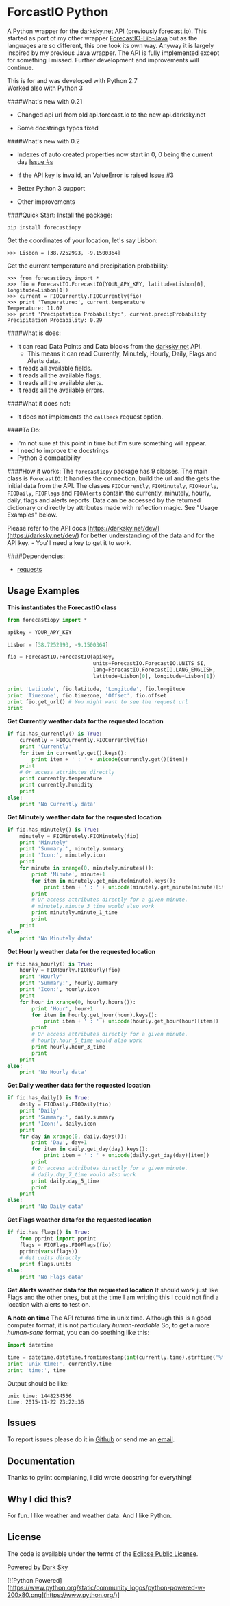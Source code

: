 ForcastIO Python
===================
A Python wrapper for the [darksky.net](https://darksky.net) API (previously forecast.io).
This started as port of my other wrapper [ForecastIO-Lib-Java](https://github.com/dvdme/forecastio-lib-java)
but as the languages are so different, this one took its own way. 
Anyway it is largely inspired by my previous Java wrapper.
The API is fully implemented except for something I missed.
Further development and improvements will continue.

This is for and was developed with Python 2.7<br>
Worked also with Python 3<br>

####What's new with 0.21

* Changed api url from old api.forecast.io to the new api.darksky.net

* Some docstrings typos fixed

####What's new with 0.2

* Indexes of auto created properties now start in 0, 0 being the current day [Issue #s](https://github.com/dvdme/forecastiopy/issues/2)

* If the API key is invalid, an ValueError is raised [Issue #3](https://github.com/dvdme/forecastiopy/issues/3)

* Better Python 3 support

* Other improvements

####Quick Start:
Install the package:
```
pip install forecastiopy
```

Get the coordinates of your location, let's say Lisbon:
```
>>> Lisbon = [38.7252993, -9.1500364]
```

Get the current temperature and precipitation probability:
```
>>> from forecastiopy import *
>>> fio = ForecastIO.ForecastIO(YOUR_APY_KEY, latitude=Lisbon[0], longitude=Lisbon[1])
>>> current = FIOCurrently.FIOCurrently(fio)
>>> print 'Temperature:', current.temperature
Temperature: 11.07
>>> print 'Precipitation Probability:', current.precipProbability
Precipitation Probability: 0.29
```

####What is does:
* It can read Data Points and Data blocks from the [darksky.net](https://darksky.net) API.
  * This means it can read Currently, Minutely, Hourly, Daily, Flags and Alerts data.
* It reads all available fields.
* It reads all the available flags.
* It reads all the available alerts. 
* It reads all the available errors. 

####What it does not:
* It does not implements the `callback` request option.

####To Do:
* I'm not sure at this point in time but I'm sure something will appear.
* I need to improve the docstrings
* Python 3 compatibility

####How it works:
The `forecastiopy` package has 9 classes.
The main class is `ForecastIO`: It handles the connection, build the url and the gets the initial data from the API.
The classes `FIOCurrently`, `FIOMinutely`, `FIOHourly`, `FIODaily`, `FIOFlags` and `FIOAlerts` 
contain the currently, minutely, hourly, daily, flags and alerts reports.
Data can be accessed by the returned dictionary or directly by attributes made with reflection magic.
See "Usage Examples" below.

Please refer to the API docs [https://darksky.net/dev/](https://darksky.net/dev/) 
for better understanding of the data and for the API key. - You'll need a key to get it to work.

####Dependencies: 
* [requests](https://pypi.python.org/pypi/requests/)


Usage Examples
--------------

**This instantiates the ForecastIO class**
```python
from forecastiopy import *

apikey = YOUR_APY_KEY

Lisbon = [38.7252993, -9.1500364]

fio = ForecastIO.ForecastIO(apikey,
                            units=ForecastIO.ForecastIO.UNITS_SI,
                            lang=ForecastIO.ForecastIO.LANG_ENGLISH,
                            latitude=Lisbon[0], longitude=Lisbon[1])
                            
print 'Latitude', fio.latitude, 'Longitude', fio.longitude
print 'Timezone', fio.timezone, 'Offset', fio.offset
print fio.get_url() # You might want to see the request url
print
```

**Get Currently weather data for the requested location**
```python
if fio.has_currently() is True:
	currently = FIOCurrently.FIOCurrently(fio)
	print 'Currently'
	for item in currently.get().keys():
		print item + ' : ' + unicode(currently.get()[item])
	print
	# Or access attributes directly
	print currently.temperature
	print currently.humidity
	print
else:
	print 'No Currently data'
```

**Get Minutely weather data for the requested location**
```python
if fio.has_minutely() is True:
	minutely = FIOMinutely.FIOMinutely(fio)
	print 'Minutely'
	print 'Summary:', minutely.summary
	print 'Icon:', minutely.icon
	print
	for minute in xrange(0, minutely.minutes()):
		print 'Minute', minute+1
		for item in minutely.get_minute(minute).keys():
			print item + ' : ' + unicode(minutely.get_minute(minute)[item])
		print
		# Or access attributes directly for a given minute. 
		# minutely.minute_3_time would also work
		print minutely.minute_1_time
		print
	print
else:
	print 'No Minutely data'
```

**Get Hourly weather data for the requested location**
```python
if fio.has_hourly() is True:
	hourly = FIOHourly.FIOHourly(fio)
	print 'Hourly'
	print 'Summary:', hourly.summary
	print 'Icon:', hourly.icon
	print
	for hour in xrange(0, hourly.hours()):
		print 'Hour', hour+1
		for item in hourly.get_hour(hour).keys():
			print item + ' : ' + unicode(hourly.get_hour(hour)[item])
		print
		# Or access attributes directly for a given minute. 
		# hourly.hour_5_time would also work
		print hourly.hour_3_time
		print
	print
else:
	print 'No Hourly data'
```

**Get Daily weather data for the requested location**
```python
if fio.has_daily() is True:
	daily = FIODaily.FIODaily(fio)
	print 'Daily'
	print 'Summary:', daily.summary
	print 'Icon:', daily.icon
	print
	for day in xrange(0, daily.days()):
		print 'Day', day+1
		for item in daily.get_day(day).keys():
			print item + ' : ' + unicode(daily.get_day(day)[item])
		print
		# Or access attributes directly for a given minute. 
		# daily.day_7_time would also work
		print daily.day_5_time
		print
	print
else:
	print 'No Daily data'
```

**Get Flags weather data for the requested location**
```python
if fio.has_flags() is True:
	from pprint import pprint
	flags = FIOFlags.FIOFlags(fio)
	pprint(vars(flags))
	# Get units directly
	print flags.units
else:
	print 'No Flags data'
```

**Get Alerts weather data for the requested location**
It should work just like Flags and the other ones, but at the time I am writting this I could not find a location with alerts to test on.

**A note on time**
The API returns time in unix time. Although this is a good computer format,
it is not particulary _human-readable_
So, to get a more _human-sane_ format, you can do soething like this:
```python
import datetime

time = datetime.datetime.fromtimestamp(int(currently.time).strftime('%Y-%m-%d %H:%M:%S')
print 'unix time:', currently.time
print 'time:', time

```

Output should be like:
```
unix time: 1448234556
time: 2015-11-22 23:22:36
```

Issues
------
To report issues please do it in [Github](https://github.com/dvdme/forecastiopy) or
send me an <a href="mailto:david.dme@gmail.com">email</a>.<br>

Documentation
-------------
Thanks to pylint complaning, I did wrote docstring for everything!

Why I did this?
-------
For fun.
I like weather and weather data. 
And I like Python.

License
-------
The code is available under the terms of the [Eclipse Public License](http://www.eclipse.org/legal/epl-v10.html).


[Powered by Dark Sky](https://darksky.net/poweredby/)

[![Python Powered](https://www.python.org/static/community_logos/python-powered-w-200x80.png](https://www.python.org/)]


